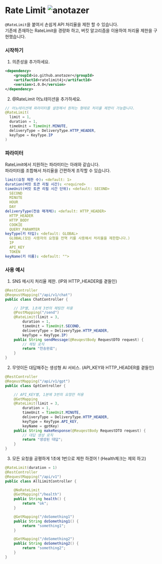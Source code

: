 # Rate Limit ![anotazer][anotazer-ratelimit]

```@RateLimit```을 붙여서 손쉽게 API 처리율을 제한 할 수 있습니다.  
기존에 존재하는 RateLimit을 경량화 하고, 버킷 알고리즘을 이용하여 처리율 제한을 구현했습니다.  

### 시작하기
1. 의존성을 추가하세요.
```xml
<dependency>
    <groupId>io.github.anotazer</groupId>
    <artifactId>ratelimit4j</artifactId>
    <version>1.0.0</version>
</dependency>
```
2. @RateLimit 어노테이션을 추가하세요.
```java
// 어노테이션에 파라미터를 설정해서 원하는 형태로 처리율 제한이 가능합니다.
@RateLimit(
  limit = 1,
  duration = 1,
  timeUnit = TimeUnit.MINUTE,
  deliveryType = DeliveryType.HTTP_HEADER,
  keyType = KeyType.IP
) 
```

### 파라미터  
RateLimit에서 지원하는 파라미터는 아래와 같습니다.  
파라미터를 조합해서 처리율을 간편하게 조작할 수 있습니다.  
```yml
limit(요청 제한 수): <default: 1>
duration(버킷 토큰 리필 시간): <required>
timeUnit(버킷 토큰 리필 시간 단위): <default: SECOND>
  SECOND
  MINUTE
  HOUR
  DAY
deliveryType(전송 매개체): <default: HTTP_HEADER>
  HTTP_HEADER
  HTTP_BODY
  COOKIE
  QUERY_PARAMTER
keyType(키 타입): <default: GLOBAL>
  GLOBAL(모든 사용자의 요청을 전역 키를 사용해서 처리율을 제한합니다.)
  IP
  API_KEY
  TOKEN
keyName(키 이름): <default: "">
```

### 사용 예시
1. SNS 메시지 처리율 제한. (IP와 HTTP_HEADER를 곁들인)
```java
@RestController
@ReqeustMapping("/api/v1/chat")
public class ChatController {

    // IP별, 1초에 3번의 채팅만 허용
    @PostMapping("/send")
    @RateLimit(limit = 3,
        duration = 1,
        timeUnit = TimeUnit.SECOND,
        deliveryType = DeliveryType.HTTP_HEADER,
        keyType = KeyType.IP)
    public String sendMessage(@ReuqestBody RequestDTO request) {
        // 채팅 로직
        return "전송완료";
    }
}
```

2. 무엇이든 대답해주는 생성형 AI 서비스. (API_KEY와 HTTP_HEADER를 곁들인)
```java
@RestController
@ReqeustMapping("/api/v1/gpt")
public class GptController {

    // API_KEY별, 1분에 3번의 요청만 허용
    @GetMapping
    @RateLimit(limit = 3,
        duration = 1,
        timeUnit = TimeUnit.MINUTE,
        deliveryType = DeliveryType.HTTP_HEADER,
        keyType = KeyType.API_KEY,
        keyName = gptKey)
    public String makeResponse(@ReuqestBody RequestDTO request) {
        // 대답 생성 로직
        return "생성된 대답";
    }
}
```
3. 모든 요청을 공평하게 1초에 1번으로 제한 하겠어 ! (Health체크는 제외 하고)
```java
@RateLimit(duration = 1)
@RestController
@RequestMapping("/api/v1")
public class AllLimitController {

    @NoRateLimit
    @GetMapping("/health")
    public String health() {
        return "ok";
    }

    @GetMapping("/doSomething1")
    public String doSomething1() {
        return "something1";
    }

    @GetMapping("/doSomething2")
    public String doSomething2() {
        return "something2";
    }
}
```




[anotazer-ratelimit]: https://img.shields.io/badge/anotazer-ratelimit-blue
